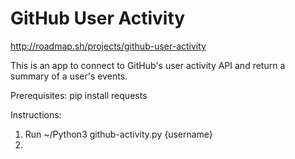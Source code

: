 # GitHub User Activity
http://roadmap.sh/projects/github-user-activity

This is an app to connect to GitHub's user activity API and return a summary of a user's events.

Prerequisites:
pip install requests

Instructions:
1. Run ~/Python3 github-activity.py {username}
2.